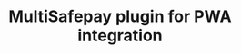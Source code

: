 ---
title: "MultiSafepay plugin for PWA integration"
breadcrumb_title: "PWA integration"
github_url : "https://github.com/MultiSafepay/magento2-graphql"
download_url : "https://github.com/MultiSafepay/magento2-graphql.git"
changelog_url : "."
manual: "." 
layout: 'single'
meta_title: "PWA for plugin integration - MultiSafepay Docs"		
meta_description: "MultiSafepay plugin for PWA integration. Easily integrate MultiSafepay payment solutions into your PWA based store with the free plugin"
description : "Easily integrate MultiSafepay payment solutions into your PWA webshop with the free and completely new MultiSafepay plugin that adds GraphQL support"
weight: 130
logo: "/logo/Plugins/Magento_PWA.svg"
title_short: "PWA Studio,  ScandiPWA and other"
description_short: "Easily integrate MultiSafepay payment solutions into your PWA webshop with the free plugin."
---